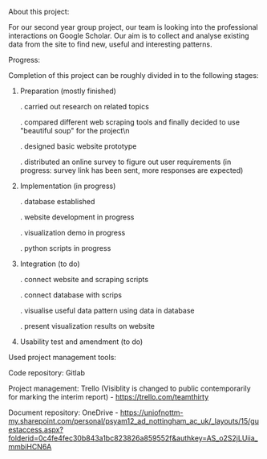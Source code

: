 About this project:

For our second year group project, our team is looking into the professional interactions on Google Scholar. Our aim is to collect and analyse existing data from the site to find new, useful and interesting patterns.


Progress:

Completion of this project can be roughly divided in to the following stages:

1. Preparation (mostly finished)

	. carried out research on related topics

	. compared different web scraping tools and finally decided to use "beautiful soup" for the project\n
	
	. designed basic website prototype
	
	. distributed an online survey to figure out user requirements (in progress: survey link has been sent, more responses are expected)
	

2. Implementation (in progress)

	. database established
	
	. website development in progress
	
	. visualization demo in progress
	
	. python scripts in progress
	
3. Integration (to do)

	. connect website and scraping scripts
	
	. connect database with scrips
	
	. visualise useful data pattern using data in database
	
	. present visualization results on website

4. Usability test and amendment (to do)

Used project management tools:

Code repository: Gitlab

Project management: Trello (Visiblity is changed to public contemporarily for marking the interim report) - https://trello.com/teamthirty 

Document repository: OneDrive - https://uniofnottm-my.sharepoint.com/personal/psyam12_ad_nottingham_ac_uk/_layouts/15/guestaccess.aspx?folderid=0c4fe4fec30b843a1bc823826a859552f&authkey=AS_o2S2jLUiia_mmbiHCN6A